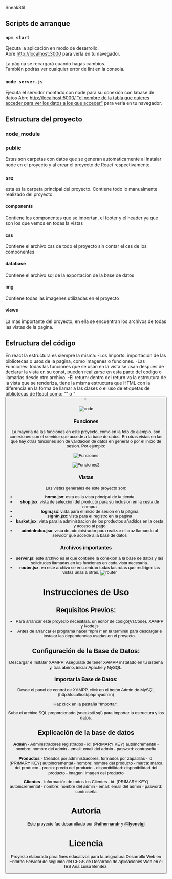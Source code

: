 SneakStil

## Scripts de arranque


### `npm start`

Ejecuta la aplicación en modo de desarrollo.\
Abre [http://localhost:3000](http://localhost:3000) para verla en tu navegador.

La página se recargará cuando hagas cambios.\
También podrás ver cualquier error de lint en la consola.

### `node server.js`

Ejecuta el servidor montado con node para su conexión con labase de datos
Abre [http://localhost:5000/ "el nombre de la tabla que quieres acceder para ver los datos a los que acceder"](http://localhost:5000) para verla en tu navegador.

## Estructura del proyecto

### node_module
### public
Estas son carpetas con datos que se generan automaticamente al instalar node en el proyecto y al crear el proyecto de React respectivamente.
### src
esta es la carpeta principal del proyecto. Contiene todo lo manualmente realizado del proyecto. 
#### components
Contiene los componentes que se importan, el footer y el header ya que son los que vemos en todas la vistas
#### css
Contiene el archivo css de todo el proyecto sin contar el css de los componentes
#### database
Contiene el archivo sql de la exportacion de la base de datos
#### img
Contiene todas las imagenes utilizadas en el proyecto
#### views
La mas importante del proyecto, en ella se encuentran los archivos de todas las vistas de la pagina.

## Estructura del código
En react la estructura es siempre la misma: 
 -Los Imports: importacion de las bibliotecas o usos de la pagina, como imagenes o funciones.
 -Las Funciones: todas las funciones que se usan en la vista se usan despues de declarar la vista en su const, pueden realizarse en esta parte del codigo o llamarlas desde otro archivo.
 -El return: dentro del return va la estrcutura de la vista que se renderiza, tiene la misma estructura que HTML con la diferencia en la forma de llamar a las clases o el uso de etiquetas de bibliotecas de React como: "<Link>" o "<Button>".
    

![code](https://github.com/alhernandr/sneakstil-react/assets/116368055/23565b22-8a1a-4848-8184-6e16c5e019f5)


    
### Funciones
 
La mayoria de las funciones en este proyecto, como en la foto de ejemplo, son conexiones con el servidor que accede a la base de datos. En otras vistas en las que hay otras funciones son de validacion de datos en general o por el inicio de sesion. Por ejemplo:
    
![Funciones](https://github.com/alhernandr/sneakstil-react/assets/116368055/8d7393ee-aafb-461b-ad1b-36ab68c78036)

    
    
![Funciones2](https://github.com/alhernandr/sneakstil-react/assets/116368055/2a542b61-eab6-4917-a176-21fdb895e2d0)


### Vistas

Las vistas generales de este proyecto son:
 - **home.jsx**: esta es la vista principal de la tienda
- **shop.jsx**: vista de seleccion del producto para su inclusion en la cesta de compra
- **login.jsx**: vista para el inicio de sesion en la página
- **signin.jsx**: vista para el registro en la página
- **basket.jsx**: vista para la administracion de los productos añadidos en la cesta y acceso al pago
- **adminIndex.jsx**: vista de administrador para realizar el cruz llamando al servidor que accede a la base de datos
    
### Archivos importantes
    
- **server.js**: este archivo es el que contiene la conexion a la base de datos y las solicitudes llamadas en las funciones en cada vista necesaria.
- **router.jsx**: en este archivo se encuentran todas las rutas que redirigen las vistas unas a otras.
   ![router](https://github.com/alhernandr/sneakstil-react/assets/116368055/fed981ca-0b45-460c-9d86-9ad8a6148906)


# Instrucciones de Uso
## Requisitos Previos:
- Para arrancar este proyecto necesitara, un editor de codigo(VsCode), XAMPP y Node.js
- Antes de arrancar el programa hacer "npm i" en la terminal para descargar e instalar las dependencias usadas en el proyecto.
    
## Configuración de la Base de Datos:
Descargar e Instalar XAMPP:
Asegúrate de tener XAMPP instalado en tu sistema y, tras abrirlo, iniciar Apache y MySQL.
### Importar la Base de Datos:
Desde el panel de control de XAMPP, click en el botón Admin de MySQL (http://localhost/phpmyadmin)

Haz click en la pestaña "Importar".

Sube el archivo SQL proporcionado (sneakstil.sql) para importar la estructura y los datos.

## Explicación de la base de datos
**Admin** - Administradores registrados
    - id: (PRIMARY KEY) autoincremental
    - nombre: nombre del admin
    - email: email del admin
    - pasword: contraseña

**Productos** - Creados por administradores, formados por zapatillas
     - id: (PRIMARY KEY) autoincremental
    - nombre: nombre del producto
    - marca: marca del producto
    - precio: precio del producto
    - disponibilidad: disponibilidad del producto
    - imagen: imagen del producto
    
**Clientes** - Información de todos los Clientes
    - id: (PRIMARY KEY) autoincremental
    - nombre: nombre del admin
    - email: email del admin
    - pasword: contraseña

# Autoría
Este proyecto fue desarrollado por [**@alhernandr**](https://github.com/alhernandr) y [**@lyonelgj**](https://github.com/lyonelgj)

# Licencia
Proyecto elaborado para fines educativos para la asignatura Desarrollo Web en Entorno Servidor de segundo del CFGS de Desarrollo de Aplicaciones Web en el IES Ana Luisa Benítez.
